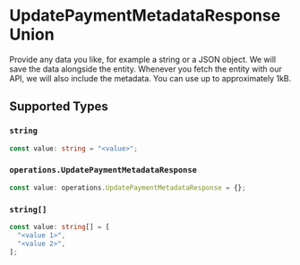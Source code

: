 # UpdatePaymentMetadataResponseUnion

Provide any data you like, for example a string or a JSON object. We will save the data alongside the entity. Whenever you fetch the entity with our API, we will also include the metadata. You can use up to approximately 1kB.


## Supported Types

### `string`

```typescript
const value: string = "<value>";
```

### `operations.UpdatePaymentMetadataResponse`

```typescript
const value: operations.UpdatePaymentMetadataResponse = {};
```

### `string[]`

```typescript
const value: string[] = [
  "<value 1>",
  "<value 2>",
];
```

